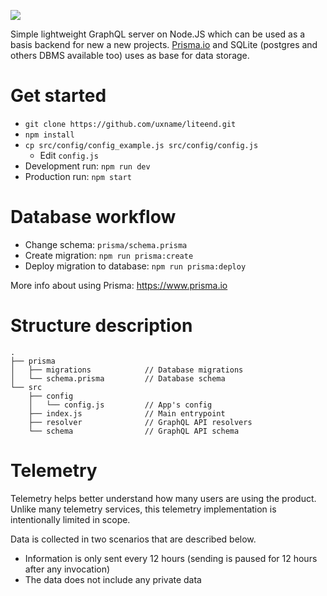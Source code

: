 ![](.github/img.png)

Simple lightweight GraphQL server on Node.JS 
which can be used as a basis backend for new a new projects.
[Prisma.io](https://www.prisma.io) and SQLite (postgres and 
others DBMS available too) uses as base for data storage. 

# Get started
- `git clone https://github.com/uxname/liteend.git`
- `npm install`
- `cp src/config/config_example.js src/config/config.js`
  - Edit `config.js`
- Development run: `npm run dev`
- Production run: `npm start`

# Database workflow
- Change schema: `prisma/schema.prisma`
- Create migration: `npm run prisma:create`
- Deploy migration to database: `npm run prisma:deploy`

More info about using Prisma: https://www.prisma.io

# Structure description
```
.
├── prisma
│   ├── migrations            // Database migrations
│   └── schema.prisma         // Database schema
└── src
    ├── config
    │   └── config.js         // App's config
    ├── index.js              // Main entrypoint
    ├── resolver              // GraphQL API resolvers
    └── schema                // GraphQL API schema
```

# Telemetry

Telemetry helps better understand how many users are using the product.
Unlike many telemetry services, this telemetry implementation is 
intentionally limited in scope.

Data is collected in two scenarios that are described below.
- Information is only sent every 12 hours (sending is paused for 12 hours after any invocation)
- The data does not include any private data

